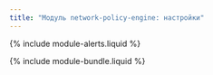 ```yaml
---
title: "Модуль network-policy-engine: настройки"
---
```


{% include module-alerts.liquid %}

{% include module-bundle.liquid %}
